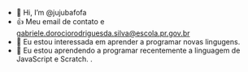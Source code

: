 - 👋 Hi, I’m @jujubafofa
- 👍 Meu email de contato e gabriele.dorociorodriguesda.silva@escola.pr.gov.br
- 👀 Eu estou interessada em aprender a programar novas lingugens.
- 🌱 Eu estou aprendendo a programar recentemente a linguagem de JavaScript e Scratch.
.

<!---
jujubafofa/jujubafofa is a ✨ special ✨ repository because its `README.md` (this file) appears on your GitHub profile.
You can click the Preview link to take a look at your changes.
--->
